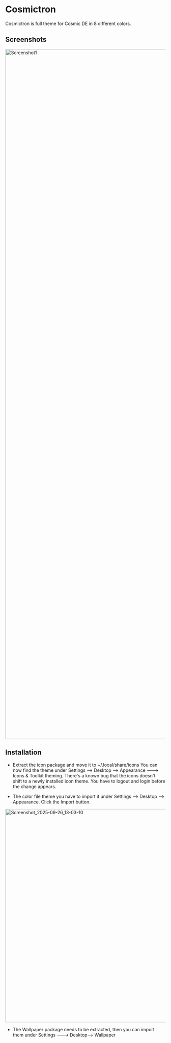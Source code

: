# Cosmictron
Cosmictron is full theme for Cosmic DE in 8 different colors.


Screenshots
--
<img width="1920" height="2161" alt="Screenshot1" src="https://github.com/user-attachments/assets/662fbcaf-4452-4970-a5f3-19991f8c82b2" />



Installation
--

* Extract the icon package and move it to ~/.local/share/icons 
You can now find the theme under Settings --> Desktop --> Appearance ---> Icons & Toolkit theming. There's a known bug that the icons doesn't shift to a newly installed icon theme. You have to logout and login before the change appears.


* The color file theme you have to import it under Settings --> Desktop --> Appearance. Click the Import button.

<img width="1057" height="668" alt="Screenshot_2025-09-26_13-03-10" src="https://github.com/user-attachments/assets/885fc438-fecd-494a-b752-fc549c2dfb24" />


* The Wallpaper package needs to be extracted, then you can import them under Settings ---> Desktop--> Wallpaper
